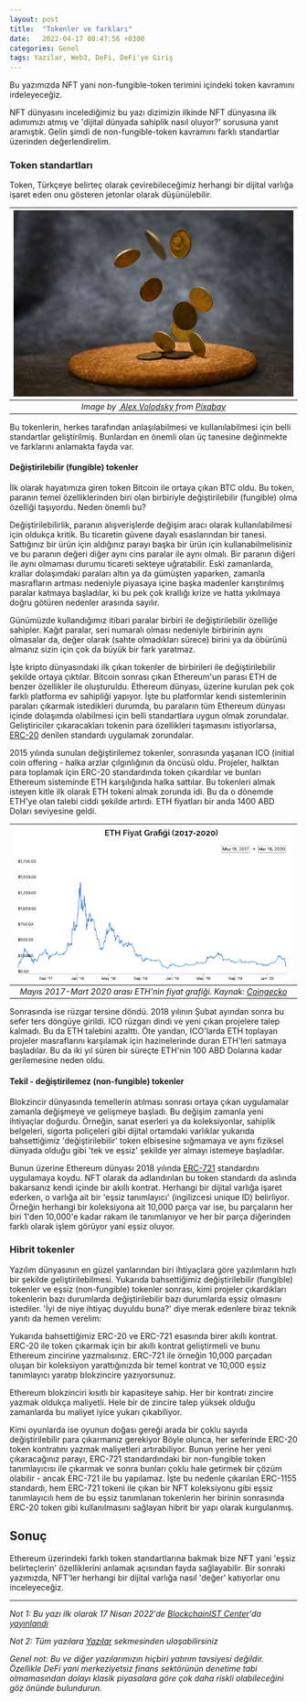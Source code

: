 ```yaml
---
layout: post
title:  "Tokenler ve farkları"
date:   2022-04-17 08:47:56 +0300
categories: Genel
tags: Yazılar, Web3, DeFi, DeFi'ye Giriş
---
```



Bu yazımızda NFT yani non-fungible-token terimini içindeki token kavramını irdeleyeceğiz. 

NFT dünyasını incelediğimiz bu yazı dizimizin ilkinde NFT  dünyasına ilk adımımızı atmış ve 'dijital dünyada sahiplik nasıl oluyor?' sorusuna yanıt aramıştık. Gelin şimdi de non-fungible-token kavramını farklı standartlar üzerinden değerlendirelim.

### Token standartları
Token, Türkçeye belirteç olarak çevirebileceğimiz herhangi bir dijital varlığa işaret eden onu gösteren jetonlar olarak düşünülebilir. 


|![tokens](/assets/coins-7080656_800.jpg)|
|:--:| 
| *Image by [ Alex Volodsky](https://pixabay.com/users/alex-v-1376556/) from [Pixabay](https://pixabay.com/)*|

Bu tokenlerin, herkes tarafından anlaşılabilmesi ve kullanılabilmesi için belli standartlar geliştirilmiş. Bunlardan en önemli olan üç tanesine değinmekte ve farklarını anlamakta fayda var. 

#### Değiştirilebilir (fungible) tokenler 
İlk olarak hayatımıza giren token Bitcoin ile ortaya çıkan BTC oldu. Bu token, paranın temel özelliklerinden biri olan birbiriyle değiştirilebilir (fungible) olma özelliği taşıyordu. Neden önemli bu?

Değiştirilebilirlik, paranın alışverişlerde değişim aracı olarak kullanılabilmesi için oldukça kritik. Bu ticaretin güvene dayalı esaslarından bir tanesi. Sattığınız bir ürün için aldığınız parayı başka bir ürün için kullanabilmelisiniz ve bu paranın değeri diğer aynı cins paralar ile aynı olmalı. Bir paranın diğeri ile aynı olmaması durumu ticareti sekteye uğratabilir. Eski zamanlarda, krallar dolaşımdaki paraları altın ya da gümüşten yaparken, zamanla masrafların artması nedeniyle piyasaya içine başka madenler karıştırılmış paralar katmaya başladılar, ki bu pek çok krallığı krize ve hatta yıkılmaya doğru götüren nedenler arasında sayılır. 

Günümüzde kullandığımız itibari paralar birbiri ile değiştirilebilir özelliğe sahipler. Kağıt paralar, seri numaralı olması nedeniyle birbirinin aynı olmasalar da, değer olarak (sahte olmadıkları sürece) birini ya da öbürünü almanız sizin için çok da büyük bir fark yaratmaz. 

İşte kripto dünyasındaki ilk çıkan tokenler de birbirileri ile değiştirilebilir şekilde ortaya çıktılar. Bitcoin sonrası çıkan Ethereum'un parası ETH de benzer özellikler ile oluşturuldu. Ethereum dünyası, üzerine kurulan pek çok farklı platforma ev sahipliği yapıyor. İşte bu platformlar kendi sistemlerinin paraları çıkarmak istedikleri durumda, bu paraların tüm Ethereum dünyası içinde dolaşımda olabilmesi için belli standartlara uygun olmak zorundalar. Geliştiriciler çıkaracakları tokenin para özellikleri taşımasını istiyorlarsa, [ERC-20](https://ethereum.org/en/developers/docs/standards/tokens/erc-20/) denilen standardı uygulamak zorundalar. 

2015 yılında sunulan değiştirilemez tokenler, sonrasında yaşanan ICO (initial coin offering - halka arzlar çılgınlığının da öncüsü oldu. Projeler, halktan para toplamak için ERC-20 standardında token çıkardılar ve bunları Ethereum sisteminde ETH karşılığında halka sattılar. Bu tokenleri almak isteyen kitle ilk olarak ETH tokeni almak zorunda idi. Bu da o dönemde ETH'ye olan talebi ciddi şekilde artırdı. ETH fiyatları bir anda 1400 ABD Doları seviyesine geldi. 

 | ![ETH_fiyat_grafigi](/assets/ETH-2017-20_800.jpg)|
|:--:| 
| *Mayıs 2017-Mart 2020 arası ETH'nin fiyat grafiği. Kaynak: [Coingecko](https://www.coingecko.com/en/coins/ethereum)*|

Sonrasında ise rüzgar tersine döndü. 2018 yılının Şubat ayından sonra bu sefer ters döngüye girildi. ICO rüzgarı dindi ve yeni çıkan projelere talep kalmadı. Bu da ETH talebini azalttı. Öte yandan, ICO'larda ETH toplayan projeler masraflarını karşılamak için hazinelerinde duran ETH'leri satmaya başladılar. Bu da iki yıl süren bir süreçte ETH'nin 100 ABD Dolarına kadar gerilemesine neden oldu.

#### Tekil - değiştirilemez (non-fungible) tokenler

Blokzincir dünyasında temellerin atılması sonrası ortaya çıkan uygulamalar zamanla değişmeye ve gelişmeye başladı. Bu değişim zamanla yeni ihtiyaçlar doğurdu. Örneğin, sanat eserleri ya da koleksiyonlar, sahiplik belgeleri, sigorta poliçeleri gibi dijital ortamdaki varlıklar yukarıda bahsettiğimiz 'değiştirilebilir' token elbisesine sığmamaya ve aynı fiziksel dünyada olduğu gibi 'tek ve eşsiz' şekilde yer almayı istemeye başladılar. 

Bunun üzerine Ethereum dünyası 2018 yılında [ERC-721](https://eips.ethereum.org/EIPS/eip-721) standardını uygulamaya koydu. NFT olarak da adlandırılan  bu token standardı da aslında bakarsanız kendi içinde bir akıllı kontrat. Herhangi bir dijital varlığa işaret ederken, o varlığa ait bir 'eşsiz tanımlayıcı' (ingilizcesi unique ID) belirliyor. Örneğin herhangi bir koleksiyona ait 10,000 parça var ise, bu parçaların her biri 1'den 10,000'e kadar rakam ile tanımlanıyor ve her bir parça diğerinden farklı olarak işlem görüyor yani eşsiz oluyor. 

### Hibrit tokenler 
Yazılım dünyasının en güzel yanlarından biri ihtiyaçlara göre yazılımların hızlı bir şekilde geliştirilebilmesi. Yukarıda bahsettiğimiz değiştirilebilir (fungible) tokenler ve eşsiz (non-fungible) tokenler sonrası, kimi projeler çıkardıkları tokenlerin bazı durumlarda değiştirilebilir bazı durumlarda eşsiz olmasını istediler. 'İyi de niye ihtiyaç duyuldu buna?' diye merak edenlere biraz teknik yanıtı da hemen verelim: 

Yukarıda bahsettiğimiz ERC-20 ve ERC-721 esasında birer akıllı kontrat. ERC-20 ile token çıkarmak için bir akıllı kontrat geliştirmeli ve bunu Ethereum zincirine yazmalısınız. ERC-721 ile örneğin 10,000 parçadan oluşan bir koleksiyon yarattığınızda bir temel kontrat ve 10,000 eşsiz tanımlayıcı yaratıp blokzincire yazıyorsunuz. 

Ethereum blokzinciri kısıtlı bir kapasiteye sahip. Her bir kontratı zincire yazmak oldukça maliyetli. Hele bir de zincire talep yüksek olduğu zamanlarda bu maliyet iyice yukarı çıkabiliyor. 

Kimi oyunlarda ise oyunun doğası gereği arada bir çoklu sayıda değiştirilebilir para çıkarmanız gerekiyor Böyle olunca, her seferinde ERC-20 token kontratını yazmak maliyetleri artırabiliyor. Bunun yerine her yeni çıkaracağınız parayı, ERC-721 standardındaki bir non-fungible token tanımlayıcısı ile çıkarmak ve sonra bunları çoklu hale getirmek bir çözüm olabilir - ancak ERC-721 ile bu yapılamaz. İşte bu nedenle çıkarılan ERC-1155 standardı, hem ERC-721 tokeni ile çıkan bir NFT koleksiyonu gibi eşsiz tanımlayıcılı hem de bu eşsiz tanımlanan tokenlerin her birinin sonrasında ERC-20 token gibi kullanılmasını sağlayan hibrit bir yapı olarak kurgulanmış. 


## Sonuç
Ethereum üzerindeki farklı token standartlarına bakmak bize NFT yani 'eşsiz belirteçlerin'  özelliklerini anlamak açısından fayda sağlayabilir. Bir sonraki yazımızda, NFT'ler herhangi bir dijital varlığa nasıl 'değer' katıyorlar onu inceleyeceğiz. 

---

*Not 1: Bu yazı ilk olarak 17 Nisan 2022'de [BlockchainIST Center](https://medium.com/blockchainist-center)'da [yayınlandı](https://medium.com/blockchainist-center/tokenler-ve-farklar%C4%B1-578228dca854)*

*Not 2: Tüm yazılara [Yazılar](/articles/) sekmesinden ulaşabilirsiniz*

*Genel not: Bu ve diğer yazılarımızın hiçbiri yatırım tavsiyesi değildir. Özellikle DeFi yani merkeziyetsiz finans sektörünün denetime tabi olmamasından dolayı klasik piyasalara göre çok daha riskli olabileceğini göz önünde bulundurun.* 

